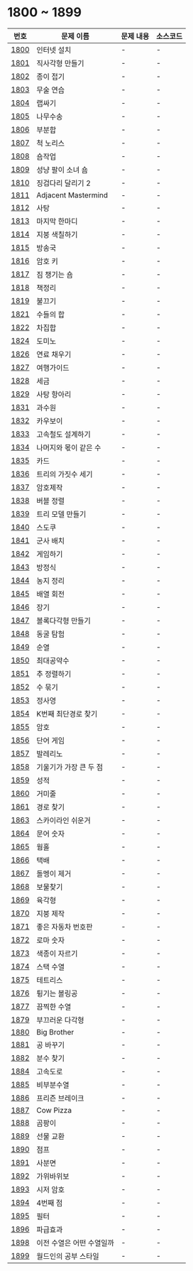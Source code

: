 # 1800 ~ 1899

번호 | 문제 이름 | 문제 내용 | 소스코드
--- | --- | --- | ---
[1800](https://www.acmicpc.net/problem/1800) | 인터넷 설치 | - | -
[1801](https://www.acmicpc.net/problem/1801) | 직사각형 만들기 | - | -
[1802](https://www.acmicpc.net/problem/1802) | 종이 접기 | - | -
[1803](https://www.acmicpc.net/problem/1803) | 무술 연습 | - | -
[1804](https://www.acmicpc.net/problem/1804) | 랩싸기 | - | -
[1805](https://www.acmicpc.net/problem/1805) | 나무수송 | - | -
[1806](https://www.acmicpc.net/problem/1806) | 부분합 | - | -
[1807](https://www.acmicpc.net/problem/1807) | 척 노리스 | - | -
[1808](https://www.acmicpc.net/problem/1808) | 숌작업 | - | -
[1809](https://www.acmicpc.net/problem/1809) | 성냥 팔이 소녀 숌 | - | -
[1810](https://www.acmicpc.net/problem/1810) | 징검다리 달리기 2 | - | -
[1811](https://www.acmicpc.net/problem/1811) | Adjacent Mastermind  | - | -
[1812](https://www.acmicpc.net/problem/1812) | 사탕 | - | -
[1813](https://www.acmicpc.net/problem/1813) | 마지막 한마디 | - | -
[1814](https://www.acmicpc.net/problem/1814) | 지붕 색칠하기 | - | -
[1815](https://www.acmicpc.net/problem/1815) | 방송국 | - | -
[1816](https://www.acmicpc.net/problem/1816) | 암호 키 | - | -
[1817](https://www.acmicpc.net/problem/1817) | 짐 챙기는 숌 | - | -
[1818](https://www.acmicpc.net/problem/1818) | 책정리 | - | -
[1819](https://www.acmicpc.net/problem/1819) | 불끄기 | - | -
[1821](https://www.acmicpc.net/problem/1821) | 수들의 합 | - | -
[1822](https://www.acmicpc.net/problem/1822) | 차집합 | - | -
[1824](https://www.acmicpc.net/problem/1824) | 도미노 | - | -
[1826](https://www.acmicpc.net/problem/1826) | 연료 채우기 | - | -
[1827](https://www.acmicpc.net/problem/1827) | 여행가이드 | - | -
[1828](https://www.acmicpc.net/problem/1828) | 세금 | - | -
[1829](https://www.acmicpc.net/problem/1829) | 사탕 항아리 | - | -
[1831](https://www.acmicpc.net/problem/1831) | 과수원 | - | -
[1832](https://www.acmicpc.net/problem/1832) | 카우보이 | - | -
[1833](https://www.acmicpc.net/problem/1833) | 고속철도 설계하기  | - | -
[1834](https://www.acmicpc.net/problem/1834) | 나머지와 몫이 같은 수 | - | -
[1835](https://www.acmicpc.net/problem/1835) | 카드 | - | -
[1836](https://www.acmicpc.net/problem/1836) | 트리의 가짓수 세기 | - | -
[1837](https://www.acmicpc.net/problem/1837) | 암호제작 | - | -
[1838](https://www.acmicpc.net/problem/1838) | 버블 정렬 | - | -
[1839](https://www.acmicpc.net/problem/1839) | 트리 모델 만들기 | - | -
[1840](https://www.acmicpc.net/problem/1840) | 스도쿠 | - | -
[1841](https://www.acmicpc.net/problem/1841) | 군사 배치 | - | -
[1842](https://www.acmicpc.net/problem/1842) | 게임하기 | - | -
[1843](https://www.acmicpc.net/problem/1843) | 방정식 | - | -
[1844](https://www.acmicpc.net/problem/1844) | 농지 정리 | - | -
[1845](https://www.acmicpc.net/problem/1845) | 배열 회전 | - | -
[1846](https://www.acmicpc.net/problem/1846) | 장기 | - | -
[1847](https://www.acmicpc.net/problem/1847) | 볼록다각형 만들기 | - | -
[1848](https://www.acmicpc.net/problem/1848) | 동굴 탐험 | - | -
[1849](https://www.acmicpc.net/problem/1849) | 순열 | - | -
[1850](https://www.acmicpc.net/problem/1850) | 최대공약수 | - | -
[1851](https://www.acmicpc.net/problem/1851) | 추 정렬하기 | - | -
[1852](https://www.acmicpc.net/problem/1852) | 수 묶기 | - | -
[1853](https://www.acmicpc.net/problem/1853) | 정사영 | - | -
[1854](https://www.acmicpc.net/problem/1854) | K번째 최단경로 찾기 | - | -
[1855](https://www.acmicpc.net/problem/1855) | 암호 | - | -
[1856](https://www.acmicpc.net/problem/1856) | 단어 게임 | - | -
[1857](https://www.acmicpc.net/problem/1857) | 발레리노 | - | -
[1858](https://www.acmicpc.net/problem/1858) | 기울기가 가장 큰 두 점 | - | -
[1859](https://www.acmicpc.net/problem/1859) | 성적 | - | -
[1860](https://www.acmicpc.net/problem/1860) | 거미줄 | - | -
[1861](https://www.acmicpc.net/problem/1861) | 경로 찾기 | - | -
[1863](https://www.acmicpc.net/problem/1863) | 스카이라인 쉬운거 | - | -
[1864](https://www.acmicpc.net/problem/1864) | 문어 숫자 | - | -
[1865](https://www.acmicpc.net/problem/1865) | 웜홀 | - | -
[1866](https://www.acmicpc.net/problem/1866) | 택배 | - | -
[1867](https://www.acmicpc.net/problem/1867) | 돌멩이 제거 | - | -
[1868](https://www.acmicpc.net/problem/1868) | 보물찾기 | - | -
[1869](https://www.acmicpc.net/problem/1869) | 육각형 | - | -
[1870](https://www.acmicpc.net/problem/1870) | 지붕 제작 | - | -
[1871](https://www.acmicpc.net/problem/1871) | 좋은 자동차 번호판 | - | -
[1872](https://www.acmicpc.net/problem/1872) | 로마 숫자 | - | -
[1873](https://www.acmicpc.net/problem/1873) | 색종이 자르기 | - | -
[1874](https://www.acmicpc.net/problem/1874) | 스택 수열 | - | -
[1875](https://www.acmicpc.net/problem/1875) | 테트리스 | - | -
[1876](https://www.acmicpc.net/problem/1876) | 튕기는 볼링공 | - | -
[1877](https://www.acmicpc.net/problem/1877) | 끔찍한 수열 | - | -
[1879](https://www.acmicpc.net/problem/1879) | 부끄러운 다각형 | - | -
[1880](https://www.acmicpc.net/problem/1880) | Big Brother | - | -
[1881](https://www.acmicpc.net/problem/1881) | 공 바꾸기 | - | -
[1882](https://www.acmicpc.net/problem/1882) | 분수 찾기 | - | -
[1884](https://www.acmicpc.net/problem/1884) | 고속도로 | - | -
[1885](https://www.acmicpc.net/problem/1885) | 비부분수열 | - | -
[1886](https://www.acmicpc.net/problem/1886) | 프리즌 브레이크 | - | -
[1887](https://www.acmicpc.net/problem/1887) | Cow Pizza | - | -
[1888](https://www.acmicpc.net/problem/1888) | 곰팡이 | - | -
[1889](https://www.acmicpc.net/problem/1889) | 선물 교환 | - | -
[1890](https://www.acmicpc.net/problem/1890) | 점프 | - | -
[1891](https://www.acmicpc.net/problem/1891) | 사분면 | - | -
[1892](https://www.acmicpc.net/problem/1892) | 가위바위보 | - | -
[1893](https://www.acmicpc.net/problem/1893) | 시저 암호 | - | -
[1894](https://www.acmicpc.net/problem/1894) | 4번째 점 | - | -
[1895](https://www.acmicpc.net/problem/1895) | 필터 | - | -
[1896](https://www.acmicpc.net/problem/1896) | 파급효과 | - | -
[1898](https://www.acmicpc.net/problem/1898) | 이전 수열은 어떤 수열일까 | - | -
[1899](https://www.acmicpc.net/problem/1899) | 월드인의 공부 스타일 | - | -
